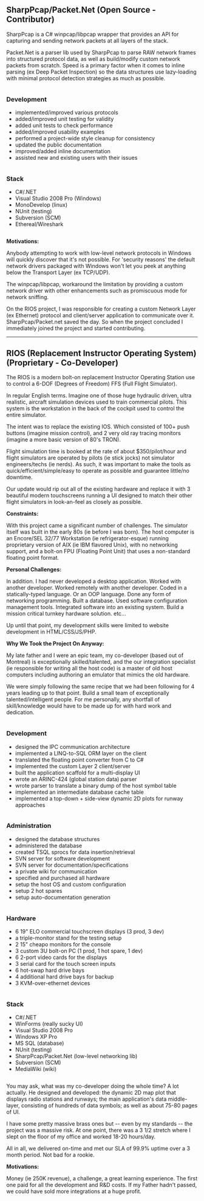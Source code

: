 ## SharpPcap/Packet.Net (Open Source - Contributor)

SharpPcap is a C# winpcap/libpcap wrapper that provides an API for capturing and sending network packets at all layers of the stack.

Packet.Net is a parser lib used by SharpPcap to parse RAW network frames into structured protocol data, as well as build/modify custom network packets from scratch. Speed is a primary factor when it comes to inline parsing (ex Deep Packet Inspection) so the data structures use lazy-loading with minimal protocol detection strategies as much as possible.

<div class="ui two column stackable grid container">
  <div class="column">
    <h3>Development</h3>
    <ul>
      <li>implemented/improved various protocols</li>
      <li>added/improved unit testing for validity</li>
      <li>added unit tests to check performance</li>
      <li>added/improved usability examples</li>
      <li>performed a project-wide style cleanup for consistency</li>
      <li>updated the public documentation</li>
      <li>improved/added inline documentation</li>
      <li>assisted new and existing users with their issues</li>
    </ul>
  </div>
  <div class="column">
    <h3>Stack</h3>
    <ul>
      <li>C#/.NET</li>
      <li>Visual Studio 2008 Pro (Windows)</li>
      <li>MonoDevelop (linux)</li>
      <li>NUnit (testing)</li>
      <li>Subversion (SCM)</li>
      <li>Ethereal/Wireshark</li>
    </ul>
  </div>
</div>

**Motivations:**

Anybody attempting to work with low-level network protocols in Windows will quickly discover that it's not possible. For 'security reasons' the default network drivers packaged with Windows won't let you peek at anything below the Transport Layer (ex TCP/UDP).

The winpcap/libpcap, workaround the limitation by providing a custom network driver with other enhancements such as promiscuous mode for network sniffing.

On the RIOS project, I was responsible for creating a custom Network Layer (ex Ethernet) protocol and client/server application to communicate over it. SharpPcap/Packet.net saved the day. So when the project concluded I immediately joined the project and started contributing.

-----

## RIOS (Replacement Instructor Operating System) (Proprietary - Co-Developer)

The RIOS is a modern bolt-on replacement Instructor Operating Station use to control a 6-DOF (Degrees of Freedom) FFS (Full Flight Simulator).

In regular English terms. Imagine one of those huge hydraulic driven, ultra realistic, aircraft simulation devices used to train commercial pilots. This system is the workstation in the back of the cockpit used to control the entire simulator.

The intent was to replace the existing IOS. Which consisted of 100+ push buttons (imagine mission control), and 2 very old ray tracing monitors (imagine a more basic version of 80's TRON).

Flight simulation time is booked at the rate of about $350/pilot/hour and flight simulators are operated by pilots (ie stick jocks) not simulator engineers/techs (ie nerds). As such, it was important to make the tools as quick/efficient/simple/easy to operate as possible and guarantee little/no downtime. 

Our update would rip out all of the existing hardware and replace it with 3 beautiful modern touchscreens running a UI designed to match their other flight simulators in look-an-feel as closely as possible.

**Constraints:**

With this project came a significant number of challenges. The simulator itself was built in the early 80s (ie before I was born). The host computer is an Encore/SEL 32/77 Workstation (ie refrigerator-esque) running proprietary version of AIX (ie IBM flavored Unix), with no networking support, and a bolt-on FPU (Floating Point Unit) that uses a non-standard floating point format.

**Personal Challenges:**

In addition. I had never developed a desktop application. Worked with another developer. Worked remotely with another developer. Coded in a statically-typed language. Or an OOP language. Done any form of networking programming. Built a database. Used software configuration management tools. Integrated software into an existing system. Build a mission critical turnkey hardware solution. etc...

Up until that point, my development skills were limited to website development in HTML/CSS/JS/PHP.

**Why We Took the Project On Anyway:**

My late father and I were an epic team, my co-developer (based out of Montreal) is exceptionally skilled/talented, and the our integration specialist (ie responsible for writing all the host code) is a master of old host computers including authoring an emulator that mimics the old hardware.

We were simply following the same recipe that we had been following for 4 years leading up to that point. Build a small team of exceptionally talented/intelligent people. For me personally, any shortfall of skill/knowledge would have to be made up for with hard work and dedication.

<div class="ui four column doubling stackable grid container">
  <div class="column">
    <h3>Development</h3>
    <ul>
      <li>designed the IPC communication architecture</li>
      <li>implemented a LINQ-to-SQL ORM layer on the client</li>
      <li>translated the floating point converter from C to C#</li>
      <li>implemented the custom Layer 2 client/server</li>
      <li>built the application scaffold for a multi-display UI</li>
      <li>wrote an ARINC-424 (global station data) parser</li>
      <li>wrote parser to translate a binary dump of the host symbol table</li>
      <li>implemented an intermediate database cache table</li>
      <li>implemented a top-down + side-view dynamic 2D plots for runway approaches</li>
    </ul>
  </div>
  <div class="column">
    <h3>Administration</h3>
    <ul>
      <li>designed the database structures</li>
      <li>administered the database</li>
      <li>created TSQL sprocs for data insertion/retrieval</li>
      <li>SVN server for software development</li>
      <li>SVN server for documentation/specifications</li>
      <li>a private wiki for communication</li>
      <li>specified and purchased all hardware</li>
      <li>setup the host OS and custom configuration</li>
      <li>setup 2 hot spares</li>
      <li>setup auto-documentation generation</li>
    </ul>
  </div>
  <div class="column">
    <h3>Hardware</h3>
    <ul>
      <li>6 19" ELO commercial touchscreen displays (3 prod, 3 dev)</li>
      <li>a triple-monitor stand for the testing setup</li>
      <li>2 15" cheapo monitors for the console</li>
      <li>3 custom 3U bolt-on PC (1 prod, 1 hot spare, 1 dev)</li>
      <li>6 2-port video cards for the displays</li>
      <li>3 serial card for the touch screen inputs</li>
      <li>6 hot-swap hard drive bays</li>
      <li>4 additional hard drive bays for backup</li>
      <li>3 KVM-over-ethernet devices</li>
    </ul>
  </div>
  <div class="column">
    <h3>Stack</h3>
    <ul>
      <li>C#/.NET</li>
      <li>WinForms (really sucky UI)</li>
      <li>Visual Studio 2008 Pro</li>
      <li>Windows XP Pro</li>
      <li>MS SQL (database)</li>
      <li>NUnit (testing)</li>
      <li>SharpPcap/Packet.Net (low-level networking lib)</li>
      <li>Subversion (SCM)</li>
      <li>MediaWiki (wiki)</li>
    </ul>
  </div>
</div>

You may ask, what was my co-developer doing the whole time? A lot actually. He designed and developed: the dynamic 2D map plot that displays radio stations and runways; the main application's data middle-layer, consisting of hundreds of data symbols; as well as about 75-80 pages of UI.

I have some pretty massive brass ones but -- even by my standards -- the project was a massive risk. At one point, there was a 3 1/2 stretch where I slept on the floor of my office and worked 18-20 hours/day.

All in all, we delivered on-time and met our SLA of 99.9% uptime over a 3 month period. Not bad for a rookie.

**Motivations:**

Money (ie 250K revenue), a challenge, a great learning experience. The first one paid for all the development and R&D costs. If my Father hadn't passed, we could have sold more integrations at a huge profit.